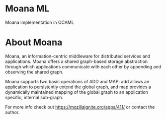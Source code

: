 Moana ML
======

Moana implementation in OCAML

About Moana
=====

Moana, an information-centric middleware for distributed services and applications. Moana offers a shared graph-based 
storage abstraction through which applications communicate with each other by appending and observing the shared graph. 

Moana supports two basic operations of ADD and MAP; add allows an application to persistently extend the global graph,
and map provides a dynamically maintained mapping of the global graph to an application specific, internal sub-graph.

For more info check out https://mozillaignite.org/apps/411/ or contact the author.

